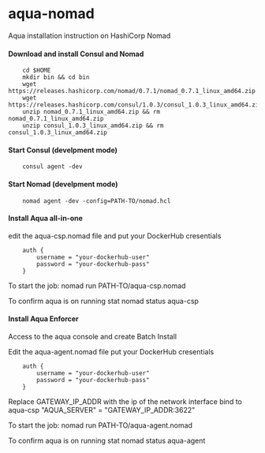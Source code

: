 # aqua-nomad
Aqua installation instruction on HashiCorp Nomad

#### Download and install Consul and Nomad
        cd $HOME
        mkdir bin && cd bin
        wget https://releases.hashicorp.com/nomad/0.7.1/nomad_0.7.1_linux_amd64.zip
        wget https://releases.hashicorp.com/consul/1.0.3/consul_1.0.3_linux_amd64.zip
        unzip nomad_0.7.1_linux_amd64.zip && rm nomad_0.7.1_linux_amd64.zip
        unzip consul_1.0.3_linux_amd64.zip && rm consul_1.0.3_linux_amd64.zip

#### Start Consul (develpment mode)
        consul agent -dev

#### Start Nomad (develpment mode)
        nomad agent -dev -config=PATH-TO/nomad.hcl


#### Install Aqua all-in-one

edit the aqua-csp.nomad file and put your DockerHub cresentials

        auth {
            username = "your-dockerhub-user"
            password = "your-dockerhub-pass"
        }

To start the job:
        nomad run PATH-TO/aqua-csp.nomad

To confirm aqua is on running stat
        nomad status aqua-csp

#### Install Aqua Enforcer

Access to the aqua console and create Batch Install

Edit the aqua-agent.nomad file
put your DockerHub cresentials

        auth {
            username = "your-dockerhub-user"
            password = "your-dockerhub-pass"
        }

Replace GATEWAY_IP_ADDR with the ip of the network interface bind to aqua-csp
        "AQUA_SERVER" = "GATEWAY_IP_ADDR:3622"

To start the job:
        nomad run PATH-TO/aqua-agent.nomad

To confirm aqua is on running stat
        nomad status aqua-agent
        
